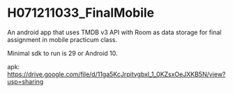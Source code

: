 # H071211033_FinalMobile
An android app that uses TMDB v3 API with Room as data storage for final assignment in mobile practicum class.

Minimal sdk to run is 29 or Android 10.

apk: https://drive.google.com/file/d/11ga5KcJrpitvgbxl_1_0KZsxOeJXKB5N/view?usp=sharing
